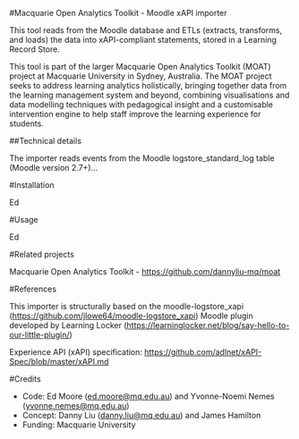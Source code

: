 #Macquarie Open Analytics Toolkit - Moodle xAPI importer

This tool reads from the Moodle database and ETLs (extracts, transforms, and loads) the data into xAPI-compliant statements, stored in a Learning Record Store.

This tool is part of the larger Macquarie Open Analytics Toolkit (MOAT) project at Macquarie University in Sydney, Australia. The MOAT project seeks to address learning analytics holistically, bringing together data from the learning management system and beyond, combining visualisations and data modelling techniques with pedagogical insight and a customisable intervention engine to help staff improve the learning experience for students.

##Technical details

The importer reads events from the Moodle logstore_standard_log table (Moodle version 2.7+)...

#Installation

Ed

#Usage

Ed

#Related projects

Macquarie Open Analytics Toolkit - https://github.com/dannyliu-mq/moat

#References

This importer is structurally based on the moodle-logstore_xapi (https://github.com/jlowe64/moodle-logstore_xapi) Moodle plugin developed by Learning Locker (https://learninglocker.net/blog/say-hello-to-our-little-plugin/)

Experience API (xAPI) specification: https://github.com/adlnet/xAPI-Spec/blob/master/xAPI.md

#Credits

* Code: Ed Moore (ed.moore@mq.edu.au) and Yvonne-Noemi Nemes (yvonne.nemes@mq.edu.au)
* Concept: Danny Liu (danny.liu@mq.edu.au) and James Hamilton
* Funding: Macquarie University
